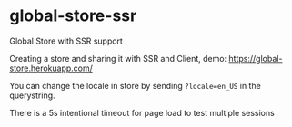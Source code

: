 # global-store-ssr
Global Store with SSR support

Creating a store and sharing it with SSR and Client, demo: https://global-store.herokuapp.com/

You can change the locale in store by sending `?locale=en_US` in the querystring.

There is a 5s intentional timeout for page load to test multiple sessions
